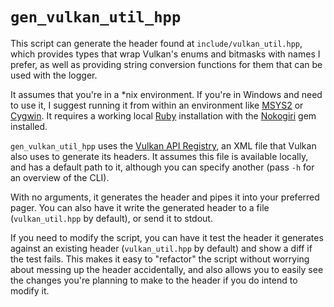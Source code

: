 # `gen_vulkan_util_hpp`

This script can generate the header found at
`include/vulkan_util.hpp`, which provides types that wrap
Vulkan's enums and bitmasks with names I prefer, as well as
providing string conversion functions for them that can be used
with the logger.

It assumes that you're in a \*nix environment. If you're in
Windows and need to use it, I suggest running it from within an
environment like [MSYS2](https://www.msys2.org/) or
[Cygwin](https://www.cygwin.com/). It requires a working local
[Ruby](https://www.ruby-lang.org/) installation with the
[Nokogiri](https://nokogiri.org/) gem installed.

`gen_vulkan_util_hpp` uses the [Vulkan API
Registry](https://github.com/KhronosGroup/Vulkan-Docs/tree/main/xml),
an XML file that Vulkan also uses to generate its headers. It
assumes this file is available locally, and has a default path to
it, although you can specify another (pass `-h` for an overview
of the CLI).

With no arguments, it generates the header and pipes it into your
preferred pager. You can also have it write the generated header
to a file (`vulkan_util.hpp` by default), or send it to stdout.

If you need to modify the script, you can have it test the header
it generates against an existing header (`vulkan_util.hpp` by
default) and show a diff if the test fails. This makes it easy to
"refactor" the script without worrying about messing up the
header accidentally, and also allows you to easily see the
changes you're planning to make to the header if you do intend to
modify it.
